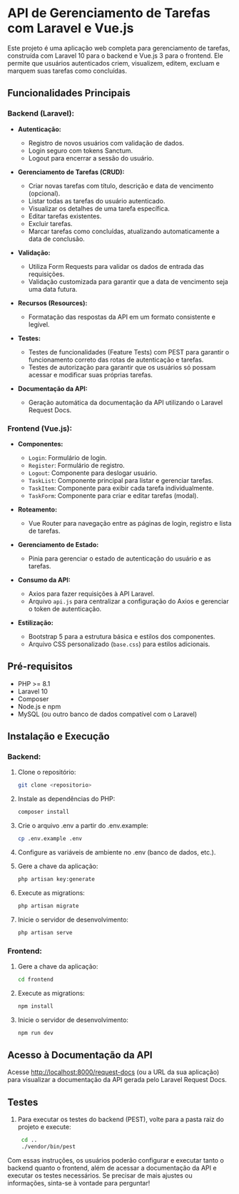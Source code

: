 # API de Gerenciamento de Tarefas com Laravel e Vue.js

Este projeto é uma aplicação web completa para gerenciamento de tarefas, construída com Laravel 10 para o backend e Vue.js 3 para o frontend. Ele permite que usuários autenticados criem, visualizem, editem, excluam e marquem suas tarefas como concluídas.

## Funcionalidades Principais

### Backend (Laravel):

- **Autenticação:**
    - Registro de novos usuários com validação de dados.
    - Login seguro com tokens Sanctum.
    - Logout para encerrar a sessão do usuário.

- **Gerenciamento de Tarefas (CRUD):**
    - Criar novas tarefas com título, descrição e data de vencimento (opcional).
    - Listar todas as tarefas do usuário autenticado.
    - Visualizar os detalhes de uma tarefa específica.
    - Editar tarefas existentes.
    - Excluir tarefas.
    - Marcar tarefas como concluídas, atualizando automaticamente a data de conclusão.

- **Validação:**
    - Utiliza Form Requests para validar os dados de entrada das requisições.
    - Validação customizada para garantir que a data de vencimento seja uma data futura.

- **Recursos (Resources):**
    - Formatação das respostas da API em um formato consistente e legível.

- **Testes:**
    - Testes de funcionalidades (Feature Tests) com PEST para garantir o funcionamento correto das rotas de autenticação e tarefas.
    - Testes de autorização para garantir que os usuários só possam acessar e modificar suas próprias tarefas.

- **Documentação da API:**
    - Geração automática da documentação da API utilizando o Laravel Request Docs.

### Frontend (Vue.js):

- **Componentes:**
    - `Login`: Formulário de login.
    - `Register`: Formulário de registro.
    - `Logout`: Componente para deslogar usuário.
    - `TaskList`: Componente principal para listar e gerenciar tarefas.
    - `TaskItem`: Componente para exibir cada tarefa individualmente.
    - `TaskForm`: Componente para criar e editar tarefas (modal).

- **Roteamento:**
    - Vue Router para navegação entre as páginas de login, registro e lista de tarefas.

- **Gerenciamento de Estado:**
    - Pinia para gerenciar o estado de autenticação do usuário e as tarefas.

- **Consumo da API:**
    - Axios para fazer requisições à API Laravel.
    - Arquivo `api.js` para centralizar a configuração do Axios e gerenciar o token de autenticação.

- **Estilização:**
    - Bootstrap 5 para a estrutura básica e estilos dos componentes.
    - Arquivo CSS personalizado (`base.css`) para estilos adicionais.

## Pré-requisitos

- PHP >= 8.1
- Laravel 10
- Composer
- Node.js e npm
- MySQL (ou outro banco de dados compatível com o Laravel)

## Instalação e Execução

### Backend:

1. Clone o repositório:
   ```bash
   git clone <repositorio>
   ```
2. Instale as dependências do PHP:
   ```bash
   composer install
   ```

3. Crie o arquivo .env a partir do .env.example:
   ```bash
   cp .env.example .env
   ```

4. Configure as variáveis de ambiente no .env (banco de dados, etc.).

5. Gere a chave da aplicação:
   ```bash
   php artisan key:generate
   ```

6. Execute as migrations:
   ```bash
   php artisan migrate
   ```

7. Inicie o servidor de desenvolvimento:
   ```bash
   php artisan serve
   ```

### Frontend:

1. Gere a chave da aplicação:
   ```bash
   cd frontend
   ```

2. Execute as migrations:
   ```bash
   npm install
   ```

3. Inicie o servidor de desenvolvimento:
   ```bash
   npm run dev
   ```

## Acesso à Documentação da API

Acesse [http://localhost:8000/request-docs](http://localhost:8000/request-docs) (ou a URL da sua aplicação) para visualizar a documentação da API gerada pelo Laravel Request Docs.

## Testes

1. Para executar os testes do backend (PEST), volte para a pasta raiz do projeto e execute:
   ```bash
    cd ..
    ./vendor/bin/pest
   ```

Com essas instruções, os usuários poderão configurar e executar tanto o backend quanto o frontend, além de acessar a documentação da API e executar os testes necessários. Se precisar de mais ajustes ou informações, sinta-se à vontade para perguntar!




